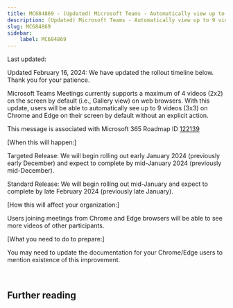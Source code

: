```yaml
---
title: MC684869 - (Updated) Microsoft Teams - Automatically view up to 9 videos (3x3) in Teams meetings in Chrome and Edge
description: (Updated) Microsoft Teams - Automatically view up to 9 videos (3x3) in Teams meetings in Chrome and Edge
slug: MC684869
sidebar:
    label: MC684869
---
```



Last updated: 

<p style="">Updated February 16, 2024: We have updated the rollout timeline below. Thank you for your patience.</p><p style="">Microsoft Teams Meetings currently supports a maximum of 4 videos (2x2) on the screen by default (i.e., Gallery view) on web browsers. With this update, users will be able to automatically see up to 9 videos (3x3) on Chrome and Edge on their screen by default without an explicit action.<br></p>
<p>This message is associated with Microsoft 365 Roadmap ID <a href="https://www.microsoft.com/microsoft-365/roadmap?filters=&amp;searchterms=122139" target="_blank">122139</a></p>
<p>[When this will happen:]</p><p>Targeted Release: We will begin rolling out early January 2024 (previously early December) and expect to complete by mid-January 2024 (previously mid-December).</p><p>Standard Release: We will begin rolling out mid-January and expect to complete by late February 2024 (previously late January).</p>

<p>[How this will affect your organization:]</p>

<p>Users joining meetings from Chrome and Edge browsers will be able to see more videos of other participants.</p>
<p>[What you need to do to prepare:]</p>
<p>You may need to update the documentation for your Chrome/Edge users to mention existence of this improvement.</p>
<p><br></p>

## Further reading
